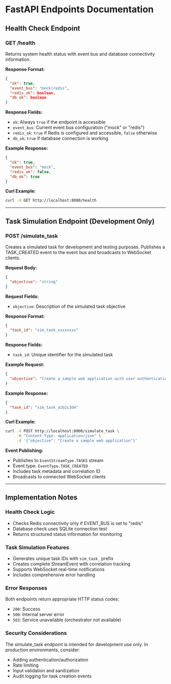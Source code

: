 # FastAPI Endpoints Documentation

## Health Check Endpoint

### GET /health

Returns system health status with event bus and database connectivity information.

**Response Format:**
```json
{
  "ok": true,
  "event_bus": "mock|redis",
  "redis_ok": boolean,
  "db_ok": boolean
}
```

**Response Fields:**
- `ok`: Always `true` if the endpoint is accessible
- `event_bus`: Current event bus configuration ("mock" or "redis")
- `redis_ok`: `true` if Redis is configured and accessible, `false` otherwise
- `db_ok`: `true` if database connection is working

**Example Response:**
```json
{
  "ok": true,
  "event_bus": "mock",
  "redis_ok": false,
  "db_ok": true
}
```

**Curl Example:**
```bash
curl -X GET http://localhost:8000/health
```

---

## Task Simulation Endpoint (Development Only)

### POST /simulate_task

Creates a simulated task for development and testing purposes. Publishes a TASK_CREATED event to the event bus and broadcasts to WebSocket clients.

**Request Body:**
```json
{
  "objective": "string"
}
```

**Request Fields:**
- `objective`: Description of the simulated task objective

**Response Format:**
```json
{
  "task_id": "sim_task_xxxxxxxx"
}
```

**Response Fields:**
- `task_id`: Unique identifier for the simulated task

**Example Request:**
```json
{
  "objective": "Create a sample web application with user authentication"
}
```

**Example Response:**
```json
{
  "task_id": "sim_task_a1b2c3d4"
}
```

**Curl Example:**
```bash
curl -X POST http://localhost:8000/simulate_task \
     -H "Content-Type: application/json" \
     -d '{"objective": "Create a sample web application"}'
```

**Event Publishing:**
- Publishes to `EventStreamType.TASKS` stream
- Event type: `EventType.TASK_CREATED`
- Includes task metadata and correlation ID
- Broadcasts to connected WebSocket clients

---

## Implementation Notes

### Health Check Logic
- Checks Redis connectivity only if EVENT_BUS is set to "redis"
- Database check uses SQLite connection test
- Returns structured status information for monitoring

### Task Simulation Features
- Generates unique task IDs with `sim_task_` prefix
- Creates complete StreamEvent with correlation tracking
- Supports WebSocket real-time notifications
- Includes comprehensive error handling

### Error Responses
Both endpoints return appropriate HTTP status codes:
- `200`: Success
- `500`: Internal server error
- `503`: Service unavailable (orchestrator not available)

### Security Considerations
The simulate_task endpoint is intended for development use only. In production environments, consider:
- Adding authentication/authorization
- Rate limiting
- Input validation and sanitization
- Audit logging for task creation events